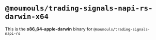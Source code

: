 # `@moumouls/trading-signals-napi-rs-darwin-x64`

This is the **x86_64-apple-darwin** binary for `@moumouls/trading-signals-napi-rs`
